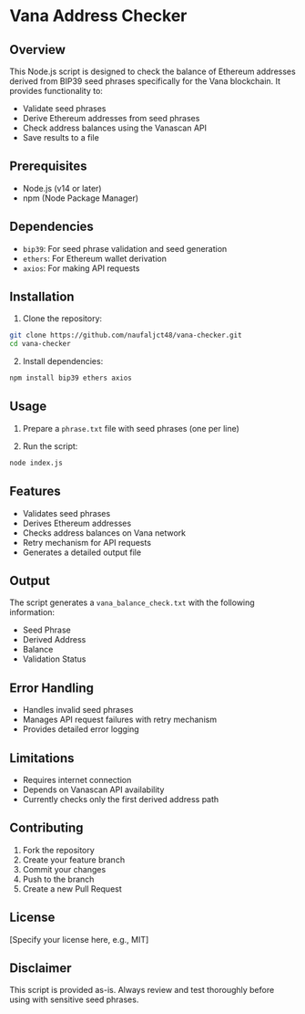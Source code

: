 # Vana Address Checker

## Overview

This Node.js script is designed to check the balance of Ethereum addresses derived from BIP39 seed phrases specifically for the Vana blockchain. It provides functionality to:

- Validate seed phrases
- Derive Ethereum addresses from seed phrases
- Check address balances using the Vanascan API
- Save results to a file

## Prerequisites

- Node.js (v14 or later)
- npm (Node Package Manager)

## Dependencies

- `bip39`: For seed phrase validation and seed generation
- `ethers`: For Ethereum wallet derivation
- `axios`: For making API requests

## Installation

1. Clone the repository:
```bash
git clone https://github.com/naufaljct48/vana-checker.git
cd vana-checker
```

2. Install dependencies:
```bash
npm install bip39 ethers axios
```

## Usage

1. Prepare a `phrase.txt` file with seed phrases (one per line)

2. Run the script:
```bash
node index.js
```

## Features

- Validates seed phrases
- Derives Ethereum addresses
- Checks address balances on Vana network
- Retry mechanism for API requests
- Generates a detailed output file

## Output

The script generates a `vana_balance_check.txt` with the following information:
- Seed Phrase
- Derived Address
- Balance
- Validation Status

## Error Handling

- Handles invalid seed phrases
- Manages API request failures with retry mechanism
- Provides detailed error logging

## Limitations

- Requires internet connection
- Depends on Vanascan API availability
- Currently checks only the first derived address path

## Contributing

1. Fork the repository
2. Create your feature branch
3. Commit your changes
4. Push to the branch
5. Create a new Pull Request

## License

[Specify your license here, e.g., MIT]

## Disclaimer

This script is provided as-is. Always review and test thoroughly before using with sensitive seed phrases.